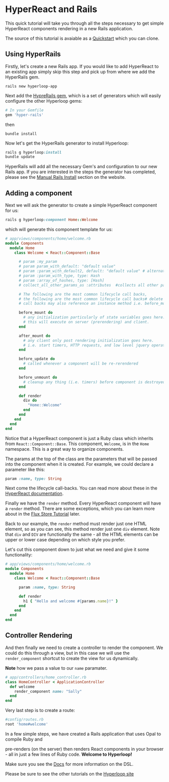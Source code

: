 # HyperReact and Rails

This quick tutorial will take you through all the steps necessary to get simple HyperReact components rendering in a new Rails application.

The source of this tutorial is avaiable as a [Quickstart](https://github.com/ruby-hyperloop/quickstart) which you can clone.

## Using HyperRails

Firstly, let's create a new Rails app. If you would like to add HyperReact to an existing app simply skip this step and pick up from where we add the HyperRails gem.

`rails new hyperloop-app`

Next add the [HypreRails gem](https://github.com/ruby-hyperloop/hyper-rails), which is a set of generators which will easily configure the other Hyperloop gems:

```ruby
# In your Gemfile
gem 'hyper-rails'
```
then

`bundle install`

Now let's get the HyperRails generator to install Hyperloop:

```ruby
rails g hyperloop:install
bundle update
```

HyperRails will add all the necessary Gem's and configuration to our new Rails app. If you are interested in the steps the generator has completed, please see the [Manual Rails Install](http://ruby-hyperloop.io/installation/#manual-rails-install) section on the website.

## Adding a component

Next we will ask the generator to create a simple HyperReact component for us:

```ruby
rails g hyperloop:component Home::Welcome
```

which will generate this component template for us:

```ruby
# app/views/components/home/welcome.rb
module Components
  module Home
    class Welcome < React::Component::Base

      # param :my_param
      # param param_with_default: "default value"
      # param :param_with_default2, default: "default value" # alternative syntax
      # param :param_with_type, type: Hash
      # param :array_of_hashes, type: [Hash]
      # collect_all_other_params_as :attributes  #collects all other params into a hash

      # The following are the most common lifecycle call backs,
      # the following are the most common lifecycle call backs# delete any that you are not using.
      # call backs may also reference an instance method i.e. before_mount :my_method

      before_mount do
        # any initialization particularly of state variables goes here.
        # this will execute on server (prerendering) and client.
      end

      after_mount do
        # any client only post rendering initialization goes here.
        # i.e. start timers, HTTP requests, and low level jquery operations etc.
      end

      before_update do
        # called whenever a component will be re-rerendered
      end

      before_unmount do
        # cleanup any thing (i.e. timers) before component is destroyed
      end

      def render
        div do
          "Home::Welcome"
        end
      end
    end
  end
end
```

Notice that a HyperReact component is just a Ruby class which inherits from `React::Component::Base`. This component, `Welcome`, is in the `Home` namespace. This is a great way to organize components.

The params at the top of the class are the parameters that will be passed into the component when it is created. For example, we could declare a parameter like this:

```ruby
param :name, type: String
```

Next come the lifecycle call-backs. You can read more about these in the [HyperReact documentation](http://ruby-hyperloop.io/docs/lifecycle_callbacks/).

Finally we have the `render` method. Every HyperReact component will have a `render` method. There are some exceptions, which you can learn more about in the [Flux Store Tutorial](http://ruby-hyperloop.io/tutorials/flux_store/) later.

Back to our example, the `render` method must render just one HTML element, so as you can see, this method render just one `div` element. Note that `div` and `DIV` are functionally the same - all the HTML elements can be upper or lower case depending on which style you prefer.  

Let's cut this component down to just what we need and give it some functionality:

```ruby
# app/views/components/home/welcome.rb
module Components
  module Home
    class Welcome < React::Component::Base

      param :name, type: String

      def render
        h1 { "Hello and welcome #{params.name}!" }
      end
    end
  end
end
```

## Controller Rendering

And then finally we need to create a controller to render the component. We could do this through a view, but in this case we will use the `render_component` shortcut to create the view for us dynamically.

**Note** how we pass a value to our `name` paramater.

```ruby
# app/controllers/home_controller.rb
class HomeController < ApplicationController
  def welcome
    render_component name: "Sally"
  end
end
```

Very last step is to create a route:

```ruby
#config/routes.rb
root 'home#welcome'
```

In a few simple steps, we have created a Rails application that uses Opal to compile Ruby and

pre-renders (on the server) then renders React components in your browser - all in just a few lines of Ruby code. **Welcome to Hyperloop!**

Make sure you see the [Docs](http://ruby-hyperloop.io/docs/dsl_overview/) for more information on the DSL.

Please be sure to see the other tutorials on the [Hyperloop site](http://localhost:4567/tutorials)






